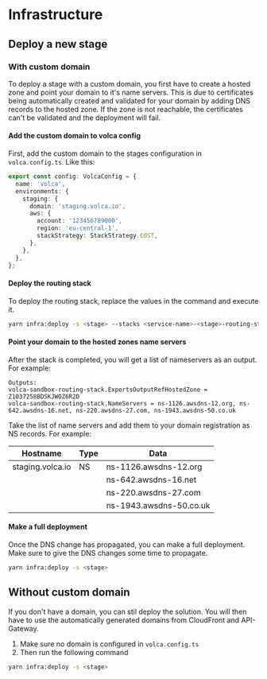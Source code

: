 # Infrastructure

## Deploy a new stage

### With custom domain

To deploy a stage with a custom domain, you first have to create a hosted zone and point your domain to it's name servers. This is due to certificates being automatically created and validated for your domain by adding DNS records to the hosted zone. If the zone is not reachable, the certificates can't be validated and the deployment will fail.

#### Add the custom domain to volca config

First, add the custom domain to the stages configuration in `volca.config.ts`. Like this:

```ts
export const config: VolcaConfig = {
  name: 'volca',
  environments: {
    staging: {
      domain: 'staging.volca.io',
      aws: {
        account: '123456789000',
        region: 'eu-central-1',
        stackStrategy: StackStrategy.COST,
      },
    },
  },
};
```

#### Deploy the routing stack

To deploy the routing stack, replace the values in the command and execute it.

```sh
yarn infra:deploy -s <stage> --stacks <service-name>-<stage>-routing-stack
```

#### Point your domain to the hosted zones name servers

After the stack is completed, you will get a list of nameservers as an output. For example:

```
Outputs:
volca-sandbox-routing-stack.ExportsOutputRefHostedZone = Z1037258BDSKJWOZ6R2D
volca-sandbox-routing-stack.NameServers = ns-1126.awsdns-12.org, ns-642.awsdns-16.net, ns-220.awsdns-27.com, ns-1943.awsdns-50.co.uk
```

Take the list of name servers and add them to your domain registration as NS records. For example:

| Hostname         | Type | Data                    |
| ---------------- | ---- | ----------------------- |
| staging.volca.io | NS   | ns-1126.awsdns-12.org   |
|                  |      | ns-642.awsdns-16.net    |
|                  |      | ns-220.awsdns-27.com    |
|                  |      | ns-1943.awsdns-50.co.uk |

#### Make a full deployment

Once the DNS change has propagated, you can make a full deployment. Make sure to give the DNS changes some time to propagate.

```sh
yarn infra:deploy -s <stage>
```

## Without custom domain

If you don't have a domain, you can stil deploy the solution. You will then have to use the automatically generated domains from CloudFront and API-Gateway.

1. Make sure no domain is configured in `volca.config.ts`
2. Then run the following command

```sh
yarn infra:deploy -s <stage>
```
